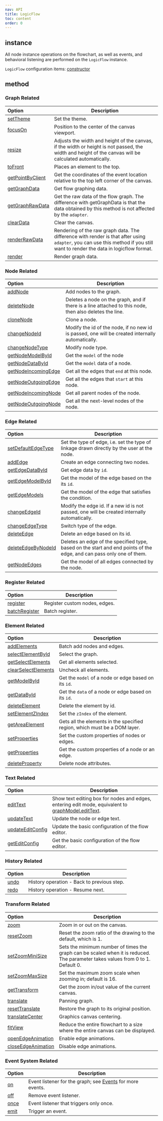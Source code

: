 ```yaml
---
nav: API
title: LogicFlow
toc: content
order: 0
---
```


<style>
table td:first-of-type {
  word-break: normal;
}
</style>

## instance

All node instance operations on the flowchart, as well as events, and behavioral listening are
performed on the `LogicFlow` instance.

`LogicFlow` configuration items: [constructor](./detail/constructor.en.md)

## method

### Graph Related

| Option                                                    | Description                                           |
|:----------------------------------------------------------|-------------------------------------------------------|
| [setTheme](theme.en.md)                                   | Set the theme.                                        |
| [focusOn](./detail/index.en.md#focuson)                   | Position to the center of the canvas viewport.        |
| [resize](./detail/index.en.md#resize)                     | Adjusts the width and height of the canvas, if the width or height is not passed, the width and height of the canvas will be calculated automatically.                       |
| [toFront](./detail/index.en.md#tofront)                   | Places an element to the top.                         |
| [getPointByClient](./detail/index.en.md#getpointbyclient) | Get the coordinates of the event location relative to the top left corner of the canvas.                          |
| [getGraphData](./detail/index.en.md#getgraphdata)         | Get flow graphing data.                               |
| [getGraphRawData](./detail/index.en.md#getgraphrawdata)   | Get the raw data of the flow graph. The difference with getGraphData is that the data obtained by this method is not affected by the `adapter`.                             |
| [clearData](./detail/index.en.md#cleardata)               | Clear the canvas.                                     |
| [renderRawData](./detail/index.en.md#renderrawdata)       | Rendering of the raw graph data. The difference with render is that after using `adapter`, you can use this method if you still want to render the data in logicflow format. |
| [render](./detail/index.en.md#render)                     | Render graph data.                                    |

### Node Related

| Option                                                    | Description                                                                                            |
|:----------------------------------------------------------|--------------------------------------------------------------------------------------------------------|
| [addNode](./detail/index.en.md#addnode)                         | Add nodes to the graph.                                                                                |
| [deleteNode](./detail/index.en.md#deletenode)                   | Deletes a node on the graph, and if there is a line attached to this node, then also deletes the line. |
| [cloneNode](./detail/index.en.md#clonenode)                     | Clone a node.                                                                                          |
| [changeNodeId](./detail/index.en.md#changenodeid)               | Modify the id of the node, if no new id is passed, one will be created internally automatically.       |
| [changeNodeType](./detail/index.en.md#changenodetype)           | Modify node type.                                                                                      |
| [getNodeModelById](./detail/index.en.md#getnodemodelbyid)       | Get the `model` of the node                                                                            |
| [getNodeDataById](./detail/index.en.md#getnodedatabyid)         | Get the `model` data of a node.                                                                        |
| [getNodeIncomingEdge](./detail/index.en.md#getnodeincomingedge) | Get all the edges that `end` at this node.                                                             |
| [getNodeOutgoingEdge](./detail/index.en.md#getnodeoutgoingedge) | Get all the edges that `start` at this node.                                                           |
| [getNodeIncomingNode](./detail/index.en.md#getnodeincomingnode) | Get all parent nodes of the node.                                                                      |
| [getNodeOutgoingNode](./detail/index.en.md#getnodeoutgoingnode) | Get all the next-level nodes of the node.                                                              |

### Edge Related

| Option                                                  | Description                                                                                                          |
|:--------------------------------------------------------|----------------------------------------------------------------------------------------------------------------------|
| [setDefaultEdgeType](./detail/index.en.md#setdefaultedgetype) | Set the type of edge, i.e. set the type of linkage drawn directly by the user at the node.                           |
| [addEdge](./detail/index.en.md#addedge)                       | Create an edge connecting two nodes.                                                                                 |
| [getEdgeDataById](./detail/index.en.md#getedgedatabyid)       | Get edge data by `id`.                                                                                               |
| [getEdgeModelById](./detail/index.en.md#getedgemodelbyid)     | Get the model of the edge based on the its `id`.                                                                     |
| [getEdgeModels](./detail/index.en.md#getedgemodels)           | Get the model of the edge that satisfies the condition.                                                              |
| [changeEdgeId](./detail/index.en.md#changeedgeid)             | Modify the edge id. If a new id is not passed, one will be created internally automatically.                         |
| [changeEdgeType](./detail/index.en.md#changeedgetype)         | Switch type of the edge.                                                                                             |
| [deleteEdge](./detail/index.en.md#deleteedge)                 | Delete an edge based on its id.                                                                                      |
| [deleteEdgeByNodeId](./detail/index.en.md#deleteedgebynodeid) | Deletes an edge of the specified type, based on the start and end points of the edge, and can pass only one of them. |
| [getNodeEdges](./detail/index.en.md#getnodeedges)             | Get the model of all edges connected by the node.                                                                    |

### Register Related

| Option                                        | Description                   |
|:----------------------------------------------|-------------------------------|
| [register](./detail/index.en.md#register)           | Register custom nodes, edges. |
| [batchRegister](./detail/index.en.md#batchregister) | Batch register.               |

### Element Related

| Option                                                    | Description                                                               |
|:----------------------------------------------------------|---------------------------------------------------------------------------|
| [addElements](./detail/index.en.md#addelements)                 | Batch add nodes and edges.                                                |
| [selectElementById](./detail/index.en.md#selectelementbyid)     | Select the graph.                                                         |
| [getSelectElements](./detail/index.en.md#getselectelements)     | Get all elements selected.                                                |
| [clearSelectElements](./detail/index.en.md#clearselectelements) | Uncheck all elements.                                                     |
| [getModelById](./detail/index.en.md#getmodelbyid)               | Get the `model` of a node or edge based on its `id`.                      |
| [getDataById](./detail/index.en.md#getdatabyid)                 | Get the `data` of a node or edge based on its `id`.                       |
| [deleteElement](./detail/index.en.md#deleteelement)             | Delete the element by id.                                                 |
| [setElementZIndex](./detail/index.en.md#setelementzindex)       | Set the `zIndex` of the element.                                          |
| [getAreaElement](./detail/index.en.md#getareaelement)           | Gets all the elements in the specified region, which must be a DOM layer. |
| [setProperties](./detail/index.en.md#setproperties)             | Set the custom properties of nodes or edges.                              |
| [getProperties](./detail/index.en.md#getproperties)             | Get the custom properties of a node or an edge.                           |
| [deleteProperty](./detail/index.en.md#deleteproperty)           | Delete node attributes.                                                   |

### Text Related

| Option                                              | Description                                                                                                              |
|:----------------------------------------------------|--------------------------------------------------------------------------------------------------------------------------|
| [editText](./detail/index.en.md#edittext)                 | Show text editing box for nodes and edges, entering edit mode, equivalent to [graphModel.editText](graphModel#editText). |
| [updateText](./detail/index.en.md#updatetext)             | Update the node or edge text.                                                                                            |
| [updateEditConfig](./detail/index.en.md#updateeditconfig) | Update the basic configuration of the flow editor.                                                                       |
| [getEditConfig](./detail/index.en.md#geteditconfig)       | Get the basic configuration of the flow editor.                                                                          |

### History Related

| Option                      | Description                                |
|:----------------------------|--------------------------------------------|
| [undo](./detail/index.en.md#undo) | History operation - Back to previous step. |
| [redo](./detail/index.en.md#redo) | History operation - Resume next.           |

### Transform Related

| Option                                                  | Description                                                                                                                     |
|:--------------------------------------------------------|---------------------------------------------------------------------------------------------------------------------------------|
| [zoom](./detail/index.en.md#zoom)                             | Zoom in or out on the canvas.                                                                                                   |
| [resetZoom](./detail/index.en.md#resetzoom)                   | Reset the zoom ratio of the drawing to the default, which is 1.                                                                 |
| [setZoomMiniSize](./detail/index.en.md#setzoomminisize)       | Sets the minimum number of times the graph can be scaled when it is reduced. The parameter takes values from 0 to 1. Default 0. |
| [setZoomMaxSize](./detail/index.en.md#setzoommaxsize)         | Set the maximum zoom scale when zooming in; default is 16.                                                                      |
| [getTransform](./detail/index.en.md#gettransform)             | Get the zoom in/out value of the current canvas.                                                                                |
| [translate](./detail/index.en.md#translate)                   | Panning graph.                                                                                                                  |
| [resetTranslate](./detail/index.en.md#resettranslate)         | Restore the graph to its original position.                                                                                     |
| [translateCenter](./detail/index.en.md#translatecenter)       | Graphics canvas centering.                                                                                                      |
| [fitView](./detail/index.en.md#fitview)                       | Reduce the entire flowchart to a size where the entire canvas can be displayed.                                                 |
| [openEdgeAnimation](./detail/index.en.md#openedgeanimation)   | Enable edge animations.                                                                                                         |
| [closeEdgeAnimation](./detail/index.en.md#closeedgeanimation) | Disable edge animations.                                                                                                        |

### Event System Related

| Option                      | Description                                                              |
|:----------------------------|--------------------------------------------------------------------------|
| [on](./detail/index.en.md#on)     | Event listener for the graph; see [Events](./eventCenter.en.md) for more events. |
| [off](./detail/index.en.md#off)   | Remove event listener.                                                   |
| [once](./detail/index.en.md#once) | Event listener that triggers only once.                                  |
| [emit](./detail/index.en.md#emit) | Trigger an event.                                                        |
